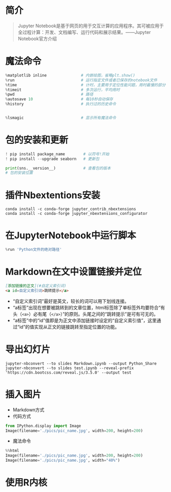 # 简介
> Jupyter Notebook是基于网页的用于交互计算的应用程序。其可被应用于全过程计算：开发、文档编写、运行代码和展示结果。——Jupyter Notebook官方介绍

# 魔法命令
```python
%matplotlib inline               # 内嵌绘图，省略plt.show()
%run                             # 运行指定文件或者已保存的notebook文件
%time                            # 计时，主要用于定位性能问题，用时最慢的部分
%timeit                          # 多次运行，平均用时
%pwd                             # 路径
%autosave 10                     # 每10秒自动保存
%history                         # 执行过的历史命令


%lsmagic                         # 显示所有魔法命令
```

# 包的安装和更新
```python
! pip install package_name        # 以符号!开始
! pip install --upgrade seaborn   # 更新包

print(sns.__version__)            # 查看包的版本
# 包的安装位置
```

# 插件Nbextentions安装
```shell
conda install -c conda-forge jupyter_contrib_nbextensions
conda install -c conda-forge jupyter_nbextensions_configurator
```

# 在JupyterNotebook中运行脚本
```python
%run 'Python文件的绝对路径'
```

# Markdown在文中设置链接并定位
```markdown
[添加链接的正文](#自定义索引词)
<a id=自定义索引词>跳转提示</a>
```
- “自定义索引词”最好是英文，较长的词可以用下划线连接。
- “a标签”出现在想要被跳转到的文章位置，html标签除了单标签外均要符合“有头（`<a>`）必有尾（`</a>`）”的原则。头尾之间的“跳转提示”是可有可无的。
- “a标签”中的“id”值即是为正文中添加链接时设定的“自定义索引值”，这里通过“id”的值实现从正文的链接跳转至指定位置的功能。

# 导出幻灯片
```shell
jupyter-nbconvert --to slides Markdown.ipynb --output Python_Share
jupyter-nbconvert --to slides test.ipynb --reveal-prefix  'https://cdn.bootcss.com/reveal.js/3.5.0' --output test
```

# 插入图片
- Markdown方式
- 代码方式
```python
from IPython.display import Image
Image(filename='./pics/pic_name.jpg', width=200, height=200)
```
- 魔法命令
```python
%%html 
Image(filename='./pics/pic_name.jpg', width=200, height=200)
Image(filename='./pics/pic_name.jpg', width="40%")
```

# 使用R内核
